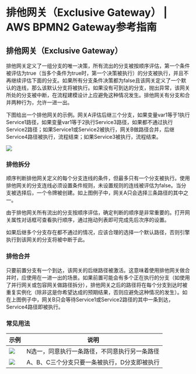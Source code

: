 # 排他网关（Exclusive Gateway） | AWS BPMN2 Gateway参考指南

## 排他网关（Exclusive Gateway）

排他网关定义了一组分支的唯一决策，所有流出的分支被按顺序评估，第一个条件被评估为true（当多个条件为true时，第一个决策被执行）的分支被执行，并且不再继续评估下面的分支。如果所有分支条件决策都为false且该网关定义了一个默认的连线，那么该默认分支将被执行。如果没有可到达的分支，抛出异常，该网关所处的分支被中断，在流程建模设计上应避免这种情况发生。排他网关有分支和合并两种行为，允许一进一出。

下图给出一个排他网关的示例。网关A评估后继三个分支，如果变量var1等于1执行Service1路径，如果变量var1等于2执行Service3路径，如果都不通过执行Service2路径；如果Service1或Service2被执行，网关B做路径合并，后继Service4路径被执行，流程结束；如果Service3被执行，流程结束。

![](https://docs.awspaas.com/reference-guide/aws-paas-process-gateway-reference-guide/exclusive_gateway/1.png)

### 排他拆分

顺序判断排他网关定义的每个分支连线的条件，但最多只有一个分支被执行。使用排他网关的分支连线必须设置条件规则，未设置规则的连线被评估为false。当分支被选择后，一个令牌被创建。如上图例子中，网关A只会选择三条路径的其中之一。

由于排他网关所有流出的分支按顺序评估，确定判断的顺序是非常重要的。打开网关属性对话框可查看执行顺序，通过拖动列表即可完成先后次序的设置。

如果后继多个分支存在都不通过的情况，应该合理的选择一个默认路径，否则引擎执行到该网关的分支将被中断于此。

### 排他合并

只要前置分支有一个到达，该网关的后继路径被激活。这意味着使用排他网关做合并时，应使用在一进一出的场景。如果前置可能会有多个正在执行的分支（如使用了并行网关或包容网关做路径拆分），排他网关之后的路径将在每个分支到达时被重复实例化（除非这是你希望达成的预期结果，否则应避免这种情况的发生）。如在上图例子中，网关B只会等待Service1或Service2路径的其中一条到达，Service4路径即被执行。

### 常见用法

示例 | 说明  
---|---  
![](https://docs.awspaas.com/reference-guide/aws-paas-process-gateway-reference-guide/exclusive_gateway/2.png) | N选一，同意执行一条路径，不同意执行另一条路径  
![](https://docs.awspaas.com/reference-guide/aws-paas-process-gateway-reference-guide/exclusive_gateway/3.png) | A、B、C三个分支只要一条被执行，D分支即被执行